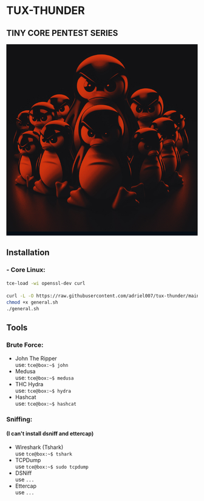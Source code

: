 # TUX-THUNDER
## TINY CORE PENTEST SERIES

![Thux-Thunder Image](https://raw.githubusercontent.com/adriel007/tux-thunder/main/tux-thunder.jpg)

## Installation
### - Core Linux:
```sh
tce-load -wi openssl-dev curl

curl -L -O https://raw.githubusercontent.com/adriel007/tux-thunder/main/general.sh
chmod +x general.sh
./general.sh
```

## Tools
### Brute Force:
- John The Ripper <br>
use: ```tce@box:~$ john```
- Medusa <br>
use: ```tce@box:~$ medusa```
- THC Hydra <br>
use: ```tce@box:~$ hydra```
- Hashcat <br>
use: ```tce@box:~$ hashcat```
### Sniffing:
#### (I can't install dsniff and ettercap)
- Wireshark (Tshark) <br>
use ```tce@box:~$ tshark```
- TCPDump <br>
use ```tce@box:~$ sudo tcpdump```
- DSNiff <br>
use ```...```
- Ettercap <br>
use ```...```